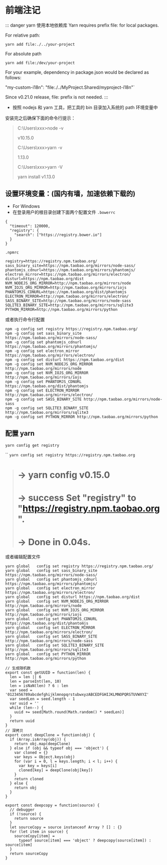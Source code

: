 # 前端注记

::: danger yarn 使用本地依赖库
Yarn requires prefix file: for local packages.

For relative path:

`yarn add file:./../your-project`

For absolute path

`yarn add file:/dev/your-project`

For your example, dependency in package.json would be declared as follows:

"my-custom-i18n": "file:./../MyProject.Shared/myproject-i18n"`

Since v0.21.0 release, file: prefix is not needed.
:::

- 按照 nodejs 和 yarn 工具，把工具的 bin 目录加入系统的 path 环境变量中

安装完之后确保下面的命令行提示：

> C:\Users\xxx>node -v
>
> v10.15.0
>
> C:\Users\xxx>yarn -v
>
> 1.13.0
>
> C:\Users\xxx>yarn -V
>
> yarn install v1.13.0

## 设置环境变量：(国内有墙，加速依赖下载的)

- For Windows
- 在登录用户的根目录创建下面两个配置文件
  `.bowerrc`

```json{5}
{
  "timeout": 120000,
  "registry": {
    "search": ["https://registry.bower.io"]
  }
}
```

`.npmrc`

```{1}
registry=https://registry.npm.taobao.org/
sass_binary_site=https://npm.taobao.org/mirrors/node-sass/
phantomjs_cdnurl=https://npm.taobao.org/mirrors/phantomjs/
electron_mirror=https://npm.taobao.org/mirrors/electron/
disturl=https://npm.taobao.org/dist
NVM_NODEJS_ORG_MIRROR=http://npm.taobao.org/mirrors/node
NVM_IOJS_ORG_MIRROR=http://npm.taobao.org/mirrors/iojs
PHANTOMJS_CDNURL=https://npm.taobao.org/dist/phantomjs
ELECTRON_MIRROR=http://npm.taobao.org/mirrors/electron/
SASS_BINARY_SITE=http://npm.taobao.org/mirrors/node-sass
SQLITE3_BINARY_SITE=http://npm.taobao.org/mirrors/sqlite3
PYTHON_MIRROR=http://npm.taobao.org/mirrors/python
```

或者执行命令行配置

```bat{1}
npm -g config set registry https://registry.npm.taobao.org/
npm -g config set sass_binary_site https://npm.taobao.org/mirrors/node-sass/
npm -g config set phantomjs_cdnurl https://npm.taobao.org/mirrors/phantomjs/
npm -g config set electron_mirror https://npm.taobao.org/mirrors/electron/
npm -g config set disturl https://npm.taobao.org/dist
npm -g config set NVM_NODEJS_ORG_MIRROR http://npm.taobao.org/mirrors/node
npm -g config set NVM_IOJS_ORG_MIRROR http://npm.taobao.org/mirrors/iojs
npm -g config set PHANTOMJS_CDNURL https://npm.taobao.org/dist/phantomjs
npm -g config set ELECTRON_MIRROR http://npm.taobao.org/mirrors/electron/
npm -g config set SASS_BINARY_SITE http://npm.taobao.org/mirrors/node-sass
npm -g config set SQLITE3_BINARY_SITE http://npm.taobao.org/mirrors/sqlite3
npm -g config set PYTHON_MIRROR http://npm.taobao.org/mirrors/python
```

## 配置 yarn

`yarn config get registry`

``
`yarn config set registry https://registry.npm.taobao.org`

> # -> yarn config v0.15.0
>
> # -> success Set "registry" to "https://registry.npm.taobao.org".
>
> # -> Done in 0.04s.

或者编辑配置文件

```bash{1}
yarn global   config set registry https://registry.npm.taobao.org/
yarn global   config set sass_binary_site https://npm.taobao.org/mirrors/node-sass/
yarn global   config set phantomjs_cdnurl https://npm.taobao.org/mirrors/phantomjs/
yarn global   config set electron_mirror https://npm.taobao.org/mirrors/electron/
yarn global   config set disturl https://npm.taobao.org/dist
yarn global   config set NVM_NODEJS_ORG_MIRROR http://npm.taobao.org/mirrors/node
yarn global   config set NVM_IOJS_ORG_MIRROR http://npm.taobao.org/mirrors/iojs
yarn global   config set PHANTOMJS_CDNURL https://npm.taobao.org/dist/phantomjs
yarn global   config set ELECTRON_MIRROR http://npm.taobao.org/mirrors/electron/
yarn global   config set SASS_BINARY_SITE http://npm.taobao.org/mirrors/node-sass
yarn global   config set SQLITE3_BINARY_SITE http://npm.taobao.org/mirrors/sqlite3
yarn global   config set PYTHON_MIRROR http://npm.taobao.org/mirrors/python
```

```js{4}
// 生成随机数
export const getUUID = function(len) {
  len = len || 6
  len = parseInt(len, 10)
  len = isNaN(len) ? 6 : len
  var seed = '0123456789abcdefghijklmnopqrstubwxyzABCEDFGHIJKLMNOPQRSTUVWXYZ'
  var seedLen = seed.length - 1
  var uuid = ''
  while (len--) {
    uuid += seed[Math.round(Math.random() * seedLen)]
  }
  return uuid
}
// 深拷贝
export const deepClone = function(obj) {
  if (Array.isArray(obj)) {
    return obj.map(deepClone)
  } else if (obj && typeof obj === 'object') {
    var cloned = {}
    var keys = Object.keys(obj)
    for (var i = 0, l = keys.length; i < l; i++) {
      var key = keys[i]
      cloned[key] = deepClone(obj[key])
    }
    return cloned
  } else {
    return obj
  }
}

export const deepcopy = function(source) {
  // debugger
  if (!source) {
    return source
  }
  let sourceCopy = source instanceof Array ? [] : {}
  for (let item in source) {
    sourceCopy[item] =
      typeof source[item] === 'object' ? deepcopy(source[item]) : source[item]
  }
  return sourceCopy
}
```

